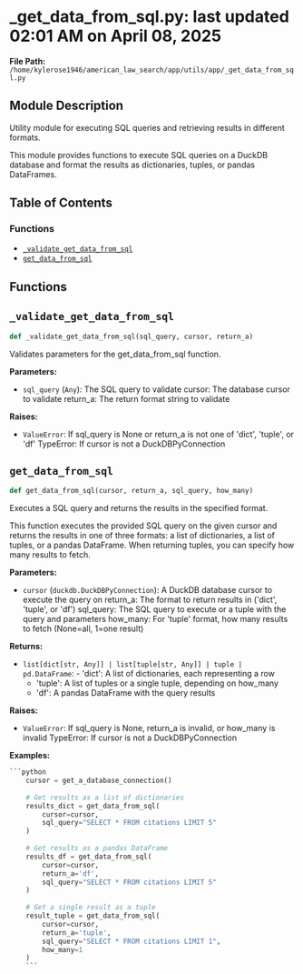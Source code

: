 # _get_data_from_sql.py: last updated 02:01 AM on April 08, 2025

**File Path:** `/home/kylerose1946/american_law_search/app/utils/app/_get_data_from_sql.py`

## Module Description

Utility module for executing SQL queries and retrieving results in different formats.

This module provides functions to execute SQL queries on a DuckDB database
and format the results as dictionaries, tuples, or pandas DataFrames.

## Table of Contents

### Functions

- [`_validate_get_data_from_sql`](#_validate_get_data_from_sql)
- [`get_data_from_sql`](#get_data_from_sql)

## Functions

## `_validate_get_data_from_sql`

```python
def _validate_get_data_from_sql(sql_query, cursor, return_a)
```

Validates parameters for the get_data_from_sql function.

**Parameters:**

- `sql_query` (`Any`): The SQL query to validate
cursor: The database cursor to validate
return_a: The return format string to validate

**Raises:**

- `ValueError`: If sql_query is None or return_a is not one of 'dict', 'tuple', or 'df'
TypeError: If cursor is not a DuckDBPyConnection

## `get_data_from_sql`

```python
def get_data_from_sql(cursor, return_a, sql_query, how_many)
```

Executes a SQL query and returns the results in the specified format.

This function executes the provided SQL query on the given cursor and returns
the results in one of three formats: a list of dictionaries, a list of tuples,
or a pandas DataFrame. When returning tuples, you can specify how many results
to fetch.

**Parameters:**

- `cursor` (`duckdb.DuckDBPyConnection`): A DuckDB database cursor to execute the query on
return_a: The format to return results in ('dict', 'tuple', or 'df')
sql_query: The SQL query to execute or a tuple with the query and parameters
how_many: For 'tuple' format, how many results to fetch (None=all, 1=one result)

**Returns:**

- `list[dict[str, Any]] | list[tuple[str, Any]] | tuple | pd.DataFrame`: - 'dict': A list of dictionaries, each representing a row
    - 'tuple': A list of tuples or a single tuple, depending on how_many
    - 'df': A pandas DataFrame with the query results

**Raises:**

- `ValueError`: If sql_query is None, return_a is invalid, or how_many is invalid
TypeError: If cursor is not a DuckDBPyConnection

**Examples:**

```python
```python
    cursor = get_a_database_connection()
    
    # Get results as a list of dictionaries
    results_dict = get_data_from_sql(
        cursor=cursor,
        sql_query="SELECT * FROM citations LIMIT 5"
    )
    
    # Get results as a pandas DataFrame
    results_df = get_data_from_sql(
        cursor=cursor,
        return_a='df',
        sql_query="SELECT * FROM citations LIMIT 5"
    )
    
    # Get a single result as a tuple
    result_tuple = get_data_from_sql(
        cursor=cursor,
        return_a='tuple',
        sql_query="SELECT * FROM citations LIMIT 1",
        how_many=1
    )
    ```
```
